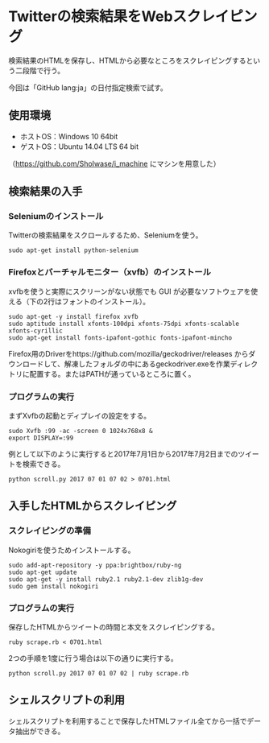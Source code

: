 # Twitterの検索結果をWebスクレイピング
検索結果のHTMLを保存し、HTMLから必要なところをスクレイピングするという二段階で行う。

今回は「GitHub lang:ja」の日付指定検索で試す。

## 使用環境
* ホストOS：Windows 10 64bit
* ゲストOS：Ubuntu 14.04 LTS 64 bit

（https://github.com/ShoIwase/i_machine にマシンを用意した）

## 検索結果の入手
### Seleniumのインストール
Twitterの検索結果をスクロールするため、Seleniumを使う。
```
sudo apt-get install python-selenium
```

### Firefoxとバーチャルモニター（xvfb）のインストール
xvfbを使うと実際にスクリーンがない状態でも GUI が必要なソフトウェアを使える（下の2行はフォントのインストール）。
```
sudo apt-get -y install firefox xvfb
sudo aptitude install xfonts-100dpi xfonts-75dpi xfonts-scalable xfonts-cyrillic
sudo apt-get install fonts-ipafont-gothic fonts-ipafont-mincho
```

Firefox用のDriverをhttps://github.com/mozilla/geckodriver/releases からダウンロードして、解凍したフォルダの中にあるgeckodriver.exeを作業ディレクトリに配置する。またはPATHが通っているところに置く。

### プログラムの実行
まずXvfbの起動とディプレイの設定をする。
```
sudo Xvfb :99 -ac -screen 0 1024x768x8 &
export DISPLAY=:99
```

例として以下のように実行すると2017年7月1日から2017年7月2日までのツイートを検索できる。
```
python scroll.py 2017 07 01 07 02 > 0701.html
```

## 入手したHTMLからスクレイピング
### スクレイピングの準備
Nokogiriを使うためインストールする。
```
sudo add-apt-repository -y ppa:brightbox/ruby-ng
sudo apt-get update
sudo apt-get -y install ruby2.1 ruby2.1-dev zlib1g-dev
sudo gem install nokogiri
```

### プログラムの実行
保存したHTMLからツイートの時間と本文をスクレイピングする。
```
ruby scrape.rb < 0701.html
```
2つの手順を1度に行う場合は以下の通りに実行する。
```
python scroll.py 2017 07 01 07 02 | ruby scrape.rb
```
## シェルスクリプトの利用
シェルスクリプトを利用することで保存したHTMLファイル全てから一括でデータ抽出ができる。

